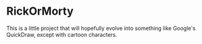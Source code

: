 # RickOrMorty

This is a little project that will hopefully evolve into something like Google's QuickDraw, except with cartoon characters.
